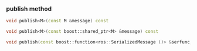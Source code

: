 
### publish method

```cpp
void publish<M>(const M &message) const
```

```cpp
void publish<M>(const boost::shared_ptr<M> &message) const
```
```cpp
void publish(const boost::function<ros::SerializedMessage ()> &serfunc, ros::SerializedMessage &m) const
```